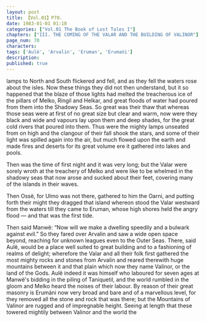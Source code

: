 ```yaml
---
layout: post
title: 【Vol.01】P70.
date: 1983-01-01 01:10
categories: ["Vol.01 The Book of Lost Tales I"]
chapters: ["III. THE COMING OF THE VALAR AND THE BUILDING OF VALINOR"]
page_num: 70
characters: 
tags: ['Aulë', 'Arvalin', 'Eruman', 'Erumańi']
description: 
published: true
---
```


<p style="text-indent: 0;">
lamps to North and South flickered and fell, and as they fell the waters rose about the isles. Now these things they did not then understand, but it so happened that the blaze of those lights had melted the treacherous ice of the pillars of Melko, Ringil and Helkar, and great floods of water had poured from them into the Shadowy Seas. So great was their thaw that whereas those seas were at first of no great size but clear and warm, now were they black and wide and vapours lay upon them and deep shades, for the great cold rivers that poured into them. Thus were the mighty lamps unseated from on high and the clangour of their fall shook the stars, and some of their light was spilled again into the air, but much flowed upon the earth and made fires and deserts for its great volume ere it gathered into lakes and pools.
</p>

Then was the time of first night and it was very long; but the Valar were sorely wroth at the treachery of Melko and were like to be whelmed in the shadowy seas that now arose and sucked about their feet, covering many of the islands in their waves.

Then Ossë, for Ulmo was not there, gathered to him the Oarni, and putting forth their might they dragged that island whereon stood the Valar westward from the waters till they came to Eruman, whose high shores held the angry flood — and that was the first tide.

Then said Manwë: “Now will we make a dwelling speedily and a bulwark against evil.” So they fared over Arvalin and saw a wide open space beyond, reaching for unknown leagues even to the Outer Seas. There, said Aulë, would be a place well suited to great building and to a fashioning of realms of delight; wherefore the Valar and all their folk first gathered the most mighty rocks and stones from Arvalin and reared therewith huge mountains between it and that plain which now they name Valinor, or the land of the Gods. Aulë indeed it was himself who laboured for seven ages at Manwë's bidding in the piling of Taniquetil, and the world rumbled in the gloom and Melko heard the noises of their labour. By reason of their great masonry is Erumáni now very broad and bare and of a marvellous level, for they removed all the stone and rock that was there; but the Mountains of Valinor are rugged and of impregnable height. Seeing at length that these towered mightily between Valinor and the world the

